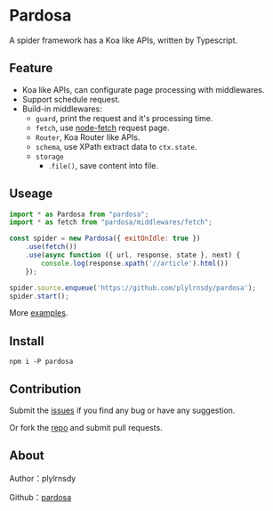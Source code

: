 # Pardosa

A spider framework has a Koa like APIs, written by Typescript.


## Feature

- Koa like APIs, can configurate page processing with middlewares.
- Support schedule request.
- Build-in middlewares:
  - `guard`, print the request and it's processing time.
  - `fetch`, use [node-fetch](https://github.com/bitinn/node-fetch) request page.
  - `Router`, Koa Router like APIs.
  - `schema`, use XPath extract data to `ctx.state`.
  - `storage`
    - .`file()`, save content into file.


## Useage

```javascript
import * as Pardosa from "pardosa";
import * as fetch from "pardosa/middlewares/fetch";

const spider = new Pardosa({ exitOnIdle: true })
    .use(fetch())
    .use(async function ({ url, response, state }, next) {
        console.log(response.xpath('//article').html())
    });

spider.source.enqueue('https://github.com/plylrnsdy/pardosa');
spider.start();
```

More [examples](https://github.com/plylrnsdy/pardosa/tree/master/examples).


## Install

    npm i -P pardosa


## Contribution

Submit the [issues][issues] if you find any bug or have any suggestion.

Or fork the [repo][repository] and submit pull requests.


## About

Author：plylrnsdy

Github：[pardosa][repository]


[issues]:https://github.com/plylrnsdy/pardosa/issues
[repository]:https://github.com/plylrnsdy/pardosa
